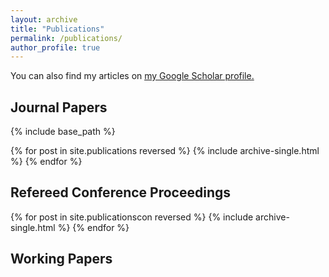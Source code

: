 ```yaml
---
layout: archive
title: "Publications"
permalink: /publications/
author_profile: true
---
```


You can also find my articles on <u><a href="https://scholar.google.com/citations?user=f9KXxU0AAAAJ">my Google Scholar profile</a>.</u>
 
Journal Papers
---
{% include base_path %}

{% for post in site.publications reversed %}
  {% include archive-single.html %}
{% endfor %}


Refereed Conference Proceedings
----
{% for post in site.publicationscon reversed %}
  {% include archive-single.html %}
{% endfor %}

Working Papers
----

